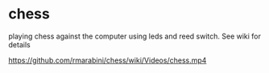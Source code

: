 # chess
playing chess against the computer using leds and reed switch. See wiki for details

https://github.com/rmarabini/chess/wiki/Videos/chess.mp4
